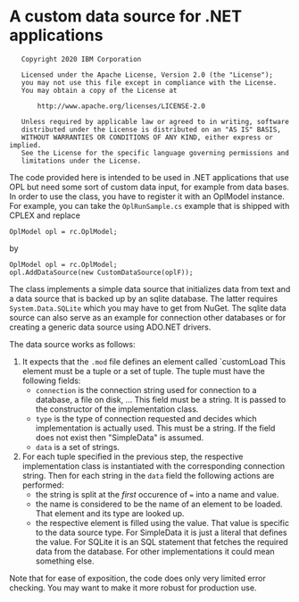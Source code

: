 # A custom data source for .NET applications

```
   Copyright 2020 IBM Corporation

   Licensed under the Apache License, Version 2.0 (the "License");
   you may not use this file except in compliance with the License.
   You may obtain a copy of the License at

       http://www.apache.org/licenses/LICENSE-2.0

   Unless required by applicable law or agreed to in writing, software
   distributed under the License is distributed on an "AS IS" BASIS,
   WITHOUT WARRANTIES OR CONDITIONS OF ANY KIND, either express or implied.
   See the License for the specific language governing permissions and
   limitations under the License.
```

The code provided here is intended to be used in .NET applications that use
OPL but need some sort of custom data input, for example from data bases.
In order to use the class, you have to register it with an OplModel instance.
For example, you can take the `OplRunSample.cs` example that is shipped with
CPLEX and replace
```
OplModel opl = rc.OplModel;
```
by
```
OplModel opl = rc.OplModel;
opl.AddDataSource(new CustomDataSource(oplF));
```

The class implements a simple data source that initializes data from text
and a data source that is backed up by an sqlite database.
The latter requires `System.Data.SQLite` which you may have to get from NuGet.
The sqlite data source can also serve as an example for connection other
databases or for creating a generic data source using ADO.NET drivers.

The data source works as follows:

1. It expects that the `.mod` file defines an element called `customLoad
   This element must be a tuple or a set of tuple. The tuple must have the
   following fields:
   - `connection` is the connection string used for connection to a database,
     a file on disk, ... This field must be a string. It is passed to the
     constructor of the implementation class.
   - `type` is the type of connection requested and decides which
     implementation is actually used. This must be a string. If the field
     does not exist then "SimpleData" is assumed.
   - `data` is a set of strings.
2. For each tuple specified in the previous step, the respective implementation
   class is instantiated with the corresponding connection string. Then for
   each string in the `data` field the following actions are performed:
   - the string is split at the *first* occurence of `=` into a name and value.
   - the name is considered to be the name of an element to be loaded. That
     element and its type are looked up.
   - the respective element is filled using the value. That value is specific
     to the data source type. For SimpleData it is just a literal that defines
     the value. For SQLite it is an SQL statement that fetches the required
     data from the database. For other implementations it could mean something
     else.

Note that for ease of exposition, the code does only very limited error
checking. You may want to make it more robust for production use.